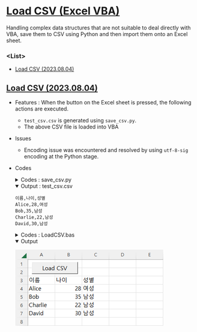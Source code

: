 # [Load CSV (Excel VBA)](../../README.md#vba)

  Handling complex data structures that are not suitable to deal directly with VBA, save them to CSV using Python and then import them onto an Excel sheet.


### \<List>

  - [Load CSV (2023.08.04)](#load-csv-20230804)


## [Load CSV (2023.08.04)](#list)

  - Features : When the button on the Excel sheet is pressed, the following actions are executed.
    - `test_csv.csv` is generated using `save_csv.py`.
    - The above CSV file is loaded into VBA

  - Issues
    - Encoding issue was encountered and resolved by using `utf-8-sig` encoding at the Python stage.

  - Codes
    <details>
      <summary>Codes : save_csv.py</summary>

    ```py
    import csv
    ```
    ```py
    # 테스트용 2차원 배열 데이터 생성
    data = [
        ['이름', '나이', '성별'],
        ['Alice', 28, '여성'],
        ['Bob', 35, '남성'],
        ['Charlie', 22, '남성'],
        ['David', 30, '남성']
    ]

    # CSV 파일로 데이터 저장
    with open('test_csv.csv', 'w', newline='', encoding='utf-8-sig') as csvfile:    # utf-8-sig : 엑셀에서 한글 깨짐 현상 방지
        csvwriter = csv.writer(csvfile)
        csvwriter.writerows(data)

    print('CSV 파일 생성이 완료되었습니다.')
    ```
    </details>
    <details open="">
      <summary>Output : test_csv.csv</summary>

    ```csv
    이름,나이,성별
    Alice,28,여성
    Bob,35,남성
    Charlie,22,남성
    David,30,남성
    ```
    </details>
    <details>
      <summary>Codes : LoadCSV.bas</summary>

    ```vba
    Option Explicit
    ```
    ```vba
    Private pythonScriptPath    As String
    Private pythonExe           As String
    Private pythonArgs          As String
    Private csvFilePath         As String
    Private startCell           As Range
    ```
    ```vba
    ' 파라미터 설정 프로시저
    Private Sub SetParameters()

        ' 파이썬 스크립트의 경로 설정
        pythonScriptPath = ".\save_csv.py"

        ' 파이썬 실행 파일과 인자 설정
        pythonExe = "C:\Python\Python38-64\python.exe"                              ' 파이썬 실행 파일 경로
        pythonArgs = pythonScriptPath                                               ' 파이썬 스크립트 경로를 인자로 전달

        ' .csv 파일 저장 경로 설정 (파이썬 스크립트가 .csv 파일을 생성할 경로)
        csvFilePath = ".\test_csv.csv"

        ' 데이터를 불러올 시작 셀 지정
        Set startCell = ThisWorkbook.Sheets("LoadCSV").Range("A3")                  ' A3 셀부터 데이터를 불러옴

    End Sub
    ```
    ```vba
    ' 파이썬 스크립트 실행 프로시저
    Private Sub RunPythonScript()

        ' 파이썬 스크립트 실행
        Shell pythonExe & " " & pythonArgs

    End Sub
    ```
    ```vba
    ' CSV 파일 로드 및 붙여넣기 프로시저
    Private Sub LoadCSV()

        ' .csv 파일을 엑셀로 불러와서 시작 셀에 붙여넣기
        Workbooks.Open Filename:=csvFilePath
            ActiveSheet.UsedRange.Copy Destination:=startCell
        ActiveWorkbook.Close SaveChanges:=False

    End Sub
    ```
    ```vba
    ' 버튼 클릭 이벤트 프로시저
    Private Sub btn1_Click()

        Application.Calculation = xlManual

            Call SetParameters
            Call RunPythonScript
            Call LoadCSV

        Application.Calculation = xlAutomatic

    End Sub
    ```
    </details>
    <details open="">
      <summary>Output</summary>

    ![Load CSV](./Images/VBA_LoadCSV.PNG)
    </details>
